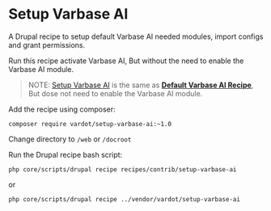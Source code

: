 # Setup Varbase AI

A Drupal recipe to setup default Varbase AI needed modules, import configs and grant permissions.

Run this recipe activate Varbase AI, But without the need to enable the Varbase AI module.

> NOTE: [Setup Varbase AI](https://github.com/vardot/setup-varbase-ai) is the same as [**Default Varbase AI Recipe**](https://git.drupalcode.org/project/varbase\_ai/-/blob/1.0.x/recipes/default/recipe.yml?ref\_type=heads), But dose not need to enable the Varbase AI module.

Add the recipe using composer:
```
composer require vardot/setup-varbase-ai:~1.0
```

Change directory to `/web` or `/docroot`

Run the Drupal recipe bash script:
```
php core/scripts/drupal recipe recipes/contrib/setup-varbase-ai
```
or
```
php core/scripts/drupal recipe ../vendor/vardot/setup-varbase-ai
```